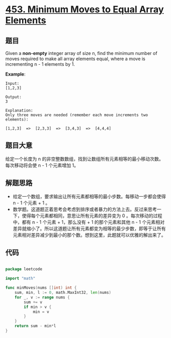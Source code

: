 # [453. Minimum Moves to Equal Array Elements](https://leetcode.com/problems/minimum-moves-to-equal-array-elements/)


## 题目

Given a **non-empty** integer array of size n, find the minimum number of moves required to make all array elements equal, where a move is incrementing n - 1 elements by 1.

**Example**:

```
Input:
[1,2,3]

Output:
3

Explanation:
Only three moves are needed (remember each move increments two elements):

[1,2,3]  =>  [2,3,3]  =>  [3,4,3]  =>  [4,4,4]
```

## 题目大意

给定一个长度为 n 的非空整数数组，找到让数组所有元素相等的最小移动次数。每次移动将会使 n - 1 个元素增加 1。

## 解题思路

- 给定一个数组，要求输出让所有元素都相等的最小步数。每移动一步都会使得 n - 1 个元素 + 1 。
- 数学题。这道题正着思考会考虑到排序或者暴力的方法上去。反过来思考一下，使得每个元素都相同，意思让所有元素的差异变为 0 。每次移动的过程中，都有 n - 1 个元素 + 1，那么没有 + 1 的那个元素和其他 n - 1 个元素相对差异就缩小了。所以这道题让所有元素都变为相等的最少步数，即等于让所有元素相对差异减少到最小的那个数。想到这里，此题就可以优雅的解出来了。

## 代码

```go

package leetcode

import "math"

func minMoves(nums []int) int {
	sum, min, l := 0, math.MaxInt32, len(nums)
	for _, v := range nums {
		sum += v
		if min > v {
			min = v
		}
	}
	return sum - min*l
}

```